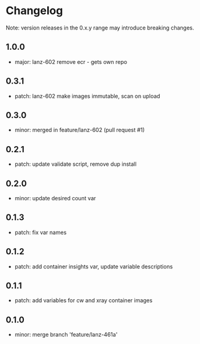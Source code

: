 # Changelog
Note: version releases in the 0.x.y range may introduce breaking changes.

## 1.0.0

- major: lanz-602  remove ecr - gets own repo

## 0.3.1

- patch: lanz-602  make images immutable, scan on upload

## 0.3.0

- minor: merged in feature/lanz-602 (pull request #1)

## 0.2.1

- patch:  update validate script, remove dup install

## 0.2.0

- minor:  update desired count var

## 0.1.3

- patch: fix var names

## 0.1.2

- patch:  add container insights var, update variable descriptions

## 0.1.1

- patch:  add variables for cw and xray container images

## 0.1.0

- minor: merge branch 'feature/lanz-461a'
